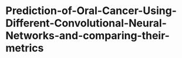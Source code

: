 # Prediction-of-Oral-Cancer-Using-Different-Convolutional-Neural-Networks-and-comparing-their-metrics